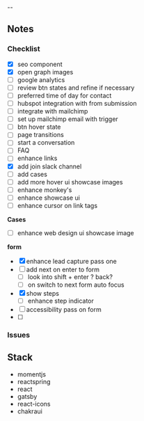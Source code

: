 

--


## Notes 


### Checklist 

- [x] seo component 
- [x] open graph images 
- [ ] google analytics
- [ ] review btn states and refine if necessary
- [ ] preferred time of day for contact
- [ ] hubspot integration with from submission
- [ ] integrate with mailchimp 
- [ ] set up mailchimp email with trigger
- [ ] btn hover state
- [ ] page transitions
- [ ] start a conversation 
- [ ] FAQ
- [ ] enhance links
- [x] add join slack channel 
- [ ] add cases 
- [ ] add more hover ui showcase images 
- [ ] enhance monkey's 
- [ ] enhance showcase ui
- [ ] enhance cursor on link tags

__Cases__ 

- [ ] enhance web design ui  showcase image


__form__
- [x] enhance lead capture pass one
- [ ] add next on enter to form 
  - [ ] look into shift + enter ? back? 
  - [ ] on switch to next form auto focus
- [x] show steps
  - [ ] enhance step indicator
- [ ] accessibility pass on form
- [ ] 

### Issues 

## Stack 

- momentjs
- reactspring
- react
- gatsby
- react-icons
- chakraui